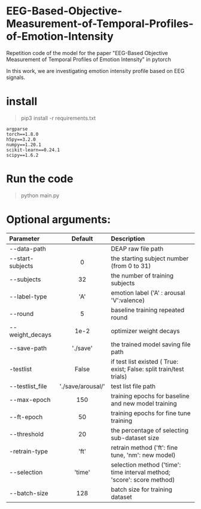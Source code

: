 # EEG-Based-Objective-Measurement-of-Temporal-Profiles-of-Emotion-Intensity
Repetition code of the model for the paper "EEG-Based Objective Measurement of Temporal Profiles of Emotion Intensity" in pytorch


In this work, we are investigating emotion intensity profile based on EEG signals.
# install
> pip3 install -r requirements.txt
```
argparse
torch==1.8.0
h5py==3.2.0
numpy==1.20.1
scikit-learn==0.24.1
scipy==1.6.2
```
# Run the code
> python main.py

# Optional arguments: 

| Parameter                 | Default       | Description   |	
| :------------------------ |:-------------:| :-------------|
| --data-path 	            |	           |DEAP raw file path
| --start-subjects          | 0           |the starting subject number (from 0 to 31)
| --subjects	              |	32	            |the number of training subjects
| --label-type  		        | 'A'	           | emotion label ('A' : arousal 'V':valence)
| --round 		              | 5             | baseline training repeated round
| --weight_decays 	        | 1e-2           | optimizer weight decays
| --save-path	              | './save'       | the trained model saving file path
| -testlist                 | False           | if test list existed ( True: exist; False: split train/test trials)
| --testlist_file           | './save/arousal/'  | test list file path
| --max-epoch               | 150            | training epochs for baseline and new model training
| --ft-epoch			             | 50 	           | training epochs for fine tune training
| --threshold			          | 20         | the percentage of selecting sub-dataset size 
| -retrain-type			             | 'ft'     	     | retrain method ('ft': fine tune, 'nm': new model)
| --selection		    | 'time'     	     | selection method ('time': time interval method; 'score': score method)
| --batch-size		      | 128     	   | batch size for training dataset

